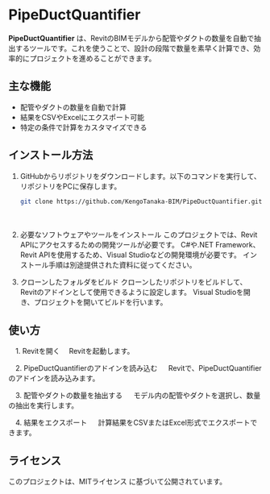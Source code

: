 # PipeDuctQuantifier

**PipeDuctQuantifier** は、RevitのBIMモデルから配管やダクトの数量を自動で抽出するツールです。これを使うことで、設計の段階で数量を素早く計算でき、効率的にプロジェクトを進めることができます。

## 主な機能

- 配管やダクトの数量を自動で計算
- 結果をCSVやExcelにエクスポート可能
- 特定の条件で計算をカスタマイズできる

## インストール方法

1. GitHubからリポジトリをダウンロードします。以下のコマンドを実行して、リポジトリをPCに保存します。

   ```bash
   git clone https://github.com/KengoTanaka-BIM/PipeDuctQuantifier.git
　
   
2. 必要なソフトウェアやツールをインストール
   このプロジェクトでは、Revit APIにアクセスするための開発ツールが必要です。
   C#や.NET Framework、Revit APIを使用するため、Visual Studioなどの開発環境が必要です。
   インストール手順は別途提供された資料に従ってください。

3. クローンしたフォルダをビルド
   クローンしたリポジトリをビルドして、Revitのアドインとして使用できるように設定します。
   Visual Studioを開き、プロジェクトを開いてビルドを行います。

## 使い方
　1. Revitを開く
   　Revitを起動します。

　2. PipeDuctQuantifierのアドインを読み込む
 　  Revitで、PipeDuctQuantifierのアドインを読み込みます。
 
　3. 配管やダクトの数量を抽出する
  　 モデル内の配管やダクトを選択し、数量の抽出を実行します。

　4. 結果をエクスポート
 　  計算結果をCSVまたはExcel形式でエクスポートできます。

## ライセンス
このプロジェクトは、MITライセンス に基づいて公開されています。

